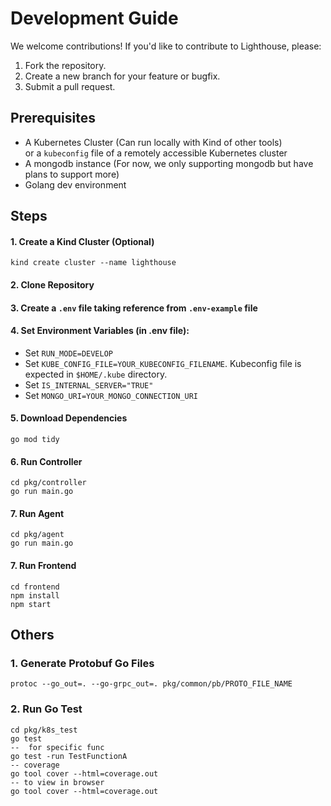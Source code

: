 # Development Guide

We welcome contributions! If you'd like to contribute to Lighthouse, please:
1. Fork the repository.
2. Create a new branch for your feature or bugfix.
3. Submit a pull request.

## Prerequisites
- A Kubernetes Cluster (Can run locally with Kind of other tools) \
or a `kubeconfig` file of a remotely accessible Kubernetes cluster
- A mongodb instance (For now, we only supporting mongodb but have plans to support more)
- Golang dev environment

## Steps
#### 1. Create  a Kind Cluster (Optional)
```azure
kind create cluster --name lighthouse
```

#### 2. Clone Repository
#### 3. Create a `.env` file taking reference from `.env-example` file
#### 4. Set Environment Variables (in .env file):
- Set `RUN_MODE=DEVELOP`
- Set `KUBE_CONFIG_FILE=YOUR_KUBECONFIG_FILENAME`. Kubeconfig file is expected in `$HOME/.kube` directory.
- Set `IS_INTERNAL_SERVER="TRUE"`
- Set `MONGO_URI=YOUR_MONGO_CONNECTION_URI`
#### 5. Download Dependencies
```azure
go mod tidy
```

#### 6. Run Controller

```azure
cd pkg/controller
go run main.go
```

#### 7. Run Agent
```azure
cd pkg/agent
go run main.go
```

#### 7. Run Frontend
```azure
cd frontend
npm install
npm start
```

## Others
### 1. Generate Protobuf Go Files
```azure
protoc --go_out=. --go-grpc_out=. pkg/common/pb/PROTO_FILE_NAME
```

### 2. Run Go Test
```azure
cd pkg/k8s_test
go test
--  for specific func
go test -run TestFunctionA
-- coverage
go tool cover --html=coverage.out
-- to view in browser 
go tool cover --html=coverage.out
```